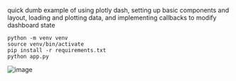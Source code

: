 quick dumb example of using plotly dash, setting up basic components and layout, loading and plotting data, and implementing callbacks to modify dashboard state

```
python -m venv venv
source venv/bin/activate
pip install -r requirements.txt
python app.py
```

![image](https://github.com/morganlbruce/stock-dashboard/assets/107445201/9b1aa36a-1b5e-4f6e-b806-8dc491475abb)

